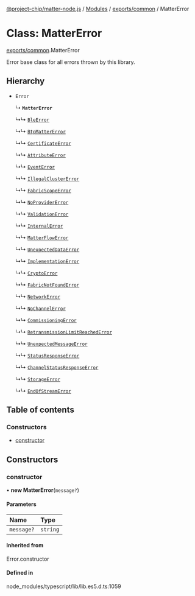 [@project-chip/matter-node.js](../README.md) / [Modules](../modules.md) / [exports/common](../modules/exports_common.md) / MatterError

# Class: MatterError

[exports/common](../modules/exports_common.md).MatterError

Error base class for all errors thrown by this library.

## Hierarchy

- `Error`

  ↳ **`MatterError`**

  ↳↳ [`BleError`](exports_ble.BleError.md)

  ↳↳ [`BtpMatterError`](exports_ble.BtpMatterError.md)

  ↳↳ [`CertificateError`](exports_certificate.CertificateError.md)

  ↳↳ [`AttributeError`](exports_cluster.AttributeError.md)

  ↳↳ [`EventError`](exports_cluster.EventError.md)

  ↳↳ [`IllegalClusterError`](exports_cluster.IllegalClusterError.md)

  ↳↳ [`FabricScopeError`](exports_cluster.FabricScopeError.md)

  ↳↳ [`NoProviderError`](exports_common.NoProviderError.md)

  ↳↳ [`ValidationError`](exports_common.ValidationError.md)

  ↳↳ [`InternalError`](exports_common.InternalError.md)

  ↳↳ [`MatterFlowError`](exports_common.MatterFlowError.md)

  ↳↳ [`UnexpectedDataError`](exports_common.UnexpectedDataError.md)

  ↳↳ [`ImplementationError`](exports_common.ImplementationError.md)

  ↳↳ [`CryptoError`](crypto_export.CryptoError.md)

  ↳↳ [`FabricNotFoundError`](exports_fabric.FabricNotFoundError.md)

  ↳↳ [`NetworkError`](net_export.NetworkError.md)

  ↳↳ [`NoChannelError`](exports_protocol.NoChannelError.md)

  ↳↳ [`CommissioningError`](exports_protocol.CommissioningError.md)

  ↳↳ [`RetransmissionLimitReachedError`](exports_protocol.RetransmissionLimitReachedError.md)

  ↳↳ [`UnexpectedMessageError`](exports_protocol.UnexpectedMessageError.md)

  ↳↳ [`StatusResponseError`](exports_interaction.StatusResponseError.md)

  ↳↳ [`ChannelStatusResponseError`](exports_securechannel.ChannelStatusResponseError.md)

  ↳↳ [`StorageError`](storage_export.StorageError.md)

  ↳↳ [`EndOfStreamError`](util_export.EndOfStreamError.md)

## Table of contents

### Constructors

- [constructor](exports_common.MatterError.md#constructor)

## Constructors

### constructor

• **new MatterError**(`message?`)

#### Parameters

| Name | Type |
| :------ | :------ |
| `message?` | `string` |

#### Inherited from

Error.constructor

#### Defined in

node_modules/typescript/lib/lib.es5.d.ts:1059
